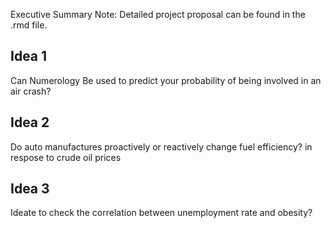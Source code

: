 Executive Summary
Note: Detailed project proposal can be found in the .rmd file.  
## Idea 1
Can Numerology Be used to predict your probability of being involved in an air crash?
## Idea 2
Do auto manufactures proactively or reactively change fuel efficiency? in respose to crude oil prices
## Idea 3
Ideate to check the correlation between unemployment rate and obesity?
